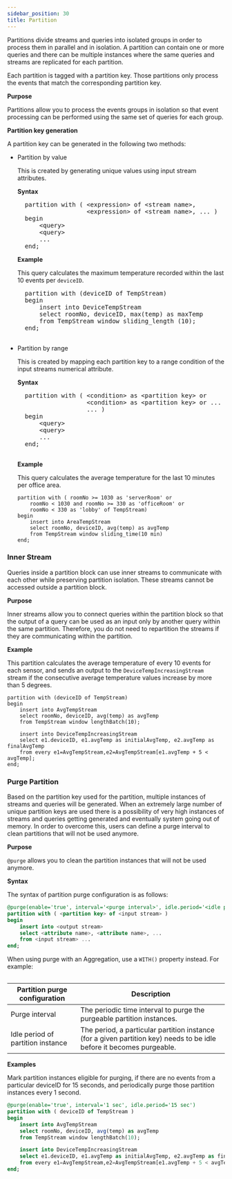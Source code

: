 ```yaml
---
sidebar_position: 30
title: Partition
---
```


Partitions divide streams and queries into isolated groups in order to process them in parallel and in isolation. A partition can contain one or more queries and there can be multiple instances where the same queries and streams are replicated for each partition.

Each partition is tagged with a partition key. Those partitions only process the events that match the corresponding partition key.

**Purpose**

Partitions allow you to process the events groups in isolation so that event processing can be performed using the same set of queries for each group.

**Partition key generation**

A partition key can be generated in the following two methods:

- Partition by value

    This is created by generating unique values using input stream attributes.

    **Syntax**

    <pre>
    partition with ( &lt;expression> of &lt;stream name>,
                     &lt;expression> of &lt;stream name>, ... )
    begin
        &lt;query>
        &lt;query>
        ...
    end; </pre>

    **Example**

    This query calculates the maximum temperature recorded within the last 10 events per `deviceID`.

    <pre>
    partition with (deviceID of TempStream)
    begin
        insert into DeviceTempStream
        select roomNo, deviceID, max(temp) as maxTemp
        from TempStream window sliding_length (10);
    end;
    </pre>

- Partition by range

    This is created by mapping each partition key to a range condition of the input streams numerical attribute.

    **Syntax**
    <pre>
    partition with ( &lt;condition> as &lt;partition key> or
                     &lt;condition> as &lt;partition key> or ... of &lt;stream name>,
                     ... )
    begin
        &lt;query>
        &lt;query>
        ...
    end;
    </pre>

    **Example**

    This query calculates the average temperature for the last 10 minutes per office area.

    ```
    partition with ( roomNo >= 1030 as 'serverRoom' or
        roomNo < 1030 and roomNo >= 330 as 'officeRoom' or
        roomNo < 330 as 'lobby' of TempStream)
    begin
        insert into AreaTempStream
        select roomNo, deviceID, avg(temp) as avgTemp
        from TempStream window sliding_time(10 min)
    end;
    ```  

### Inner Stream

Queries inside a partition block can use inner streams to communicate with each other while preserving partition isolation. These streams cannot be accessed outside a partition block.

**Purpose**

Inner streams allow you to connect queries within the partition block so that the output of a query can be used as an input only by another query
within the same partition. Therefore, you do not need to repartition the streams if they are communicating within the partition.

**Example**

This partition calculates the average temperature of every 10 events for each sensor, and sends an output to the `DeviceTempIncreasingStream` stream if the consecutive average temperature values increase by more than
5 degrees.

```
partition with (deviceID of TempStream)
begin
    insert into AvgTempStream
    select roomNo, deviceID, avg(temp) as avgTemp
    from TempStream window lengthBatch(10);

    insert into DeviceTempIncreasingStream
    select e1.deviceID, e1.avgTemp as initialAvgTemp, e2.avgTemp as finalAvgTemp
    from every e1=AvgTempStream,e2=AvgTempStream[e1.avgTemp + 5 < avgTemp];
end;
```

### Purge Partition

Based on the partition key used for the partition, multiple instances of streams and queries will be generated. When an extremely large number of unique partition keys are used there is a possibility of very high instances of streams and queries getting generated and eventually system going out of memory. In order to overcome this, users can define a purge interval to clean partitions that will not be used anymore.

**Purpose**

`@purge` allows you to clean the partition instances that will not be used anymore.

**Syntax**

The syntax of partition purge configuration is as follows:

```sql
@purge(enable='true', interval='<purge interval>', idle.period='<idle period of partition instance>')
partition with ( <partition key> of <input stream> )
begin
    insert into <output stream>
    select <attribute name>, <attribute name>, ...
    from <input stream> ...
end;
```

When using purge with an Aggregation, use a `WITH()` property instead. For example:

```

```

Partition purge configuration| Description
---------|--------
Purge interval | The periodic time interval to purge the purgeable partition instances.
Idle period of partition instance| The period, a particular partition instance (for a given partition key) needs to be idle before it becomes purgeable.

**Examples**

Mark partition instances eligible for purging, if there are no events from a particular deviceID for 15 seconds, and periodically purge those partition instances every 1 second.

```sql
@purge(enable='true', interval='1 sec', idle.period='15 sec')
partition with ( deviceID of TempStream )
begin
    insert into AvgTempStream
    select roomNo, deviceID, avg(temp) as avgTemp
    from TempStream window lengthBatch(10);

    insert into DeviceTempIncreasingStream
    select e1.deviceID, e1.avgTemp as initialAvgTemp, e2.avgTemp as finalAvgTemp
    from every e1=AvgTempStream,e2=AvgTempStream[e1.avgTemp + 5 < avgTemp];
end;
```
